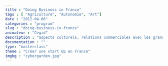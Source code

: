 ```yaml
---
title : "Doing Business in France"
tags : [ "Agriculture", "Autonomie", "Art"]
date : "2012-04-06"
categories : "program"
slug : "doing-business-in-france"
animateur : "Cegid"
description : "aspects culturels, relations commerciales avec les grands groupes…"
documentation : ""
type: "masterclass"
theme : "Créer une start Up en France"
imgbg : "cybergarden.jpg"
---
```

